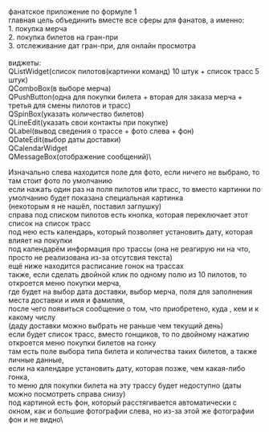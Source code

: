 фанатское приложение по формуле 1\
 главная цель объединить вместе все сферы для фанатов, а именно:\
    1. покупка мерча\
    2. покупка билетов на гран-при\
    3. отслеживание дат гран-при, для онлайн просмотра\
\
виджеты:\
QListWidget(список пилотов(картинки команд) 10 штук + список трасс 5 штук)\
QComboBox(в выборе мерча)\
QPushButton(одна для покупки билета + вторая для заказа мерча + третья для смены пилотов и трасс)\
QSpinBox(указать количество билетов)\
QLineEdit(указать свои контакты при покупке)\
QLabel(вывод сведения о трассе  + фото слева + фон)\
QDateEdit(выбор даты доставки)\
QCalendarWidget\
QMessageBox(отображение сообщений)\

Изначально слева находится поле для фото, если ничего не выбрано, то там стоит фото по умолчанию\
если нажать один раз на поля пилотов или трасс, то вместо картинки по умолчанию будет показана специальная картинка\
(некоторым я не нашёл, поставил заглушку)\
справа под списком пилотов есть кнопка, которая переключает этот список на список трасс\
под нею есть календарь, который позволяет установить дату, которая влияет на покупки\
под календарём информация про трассы (она не реагирую ни на что, просто не реализована из-за отсутсвия текста)\
ещё ниже находится расписание гонок на трассах\
также, если сделать двойной клик по одному полю из 10 пилотов, то откроется меню покупки мерча,\
где будет на выбор дата доставки, выбор мерча, поля для заполнения места доставки и имя и фамилия,\
после чего появиться сообщение о том, что приобретено, куда , кем и к какому числу\
(даду доставки можно выбрать не раньше чем текущий день)\
если будет список трасс, вместо гонщиков, то по двойному нажатию откроется меню покупки билетов на гонку\
там есть поле выбора типа билета и количества таких билетов, а также личные данные,\
если на календаре установить дату, которая позже, чем какая-либо гонка,\
то меню для покупки билета на эту трассу будет недоступно (даты можно посмотреть справа снизу)\
под картиной есть фон, который расстягивается автоматически с окном, как и большие фотографии слева, но из-за этой же фотографии фон и не видно\
